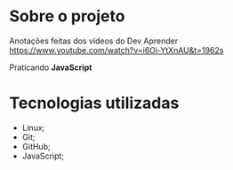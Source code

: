 # Sobre o projeto

Anotações feitas dos vídeos do Dev Aprender
https://www.youtube.com/watch?v=i6Oi-YtXnAU&t=1962s

Praticando **JavaScript**

# Tecnologias utilizadas

- Linux;
- Git;
- GitHub;
- JavaScript;